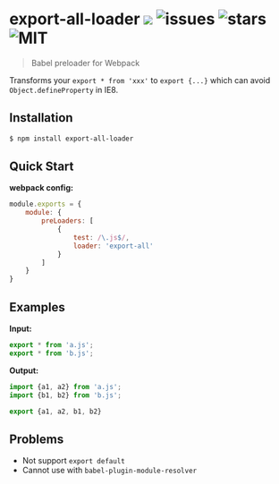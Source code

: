 # export-all-loader ![](https://badge.fury.io/js/export-all-loader.svg) ![issues](https://img.shields.io/github/issues/gssan/export-all-loader.svg) ![stars](https://img.shields.io/github/stars/gssan/export-all-loader.svg) ![MIT](https://img.shields.io/badge/license-MIT-blue.svg)
> Babel preloader for Webpack 

Transforms your `export * from 'xxx'` to `export {...}` which can avoid `Object.defineProperty` in IE8.

## Installation
```bash
$ npm install export-all-loader
```

## Quick Start
**webpack config:**
```js
module.exports = {
    module: {
        preLoaders: [
            {
                test: /\.js$/,
                loader: 'export-all'
            }
        ]
    }
}
```

## Examples
**Input:**
```js
export * from 'a.js';
export * from 'b.js';
```
**Output:**
```js
import {a1, a2} from 'a.js';
import {b1, b2} from 'b.js';

export {a1, a2, b1, b2}
```

## Problems
* Not support `export default`
* Cannot use with `babel-plugin-module-resolver`
